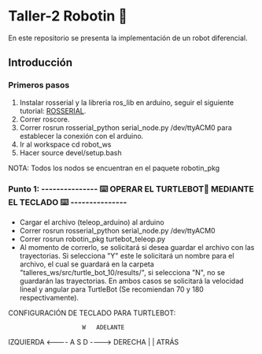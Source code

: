 # Taller-2  Robotin 🤖
En este repositorio se presenta la implementación de un robot diferencial.

## Introducción
### Primeros pasos
1. Instalar rosserial y la libreria ros_lib en arduino, seguir el siguiente tutorial: [ROSSERIAL](http://wiki.ros.org/rosserial_arduino/Tutorials/Arduino%20IDE%20Setup).
2. Correr roscore.
3. Correr rosrun rosserial_python serial_node.py /dev/ttyACM0 para establecer la conexión con el arduino.
4. Ir al workspace cd robot_ws
5. Hacer source devel/setup.bash

NOTA: Todos los nodos se encuentran en el paquete robotin_pkg
### Punto 1: --------------- ⌨️ OPERAR EL TURTLEBOT🐢️ MEDIANTE EL TECLADO ⌨️ ---------------
* Cargar el archivo (teleop_arduino) al arduino 
* Correr rosrun rosserial_python serial_node.py /dev/ttyACM0
* Correr rosrun robotin_pkg turtebot_teleop.py
* Al momento de correrlo, se solicitará si desea guardar el archivo con las trayectorias. Si selecciona "Y" este le solicitará un nombre para el archivo, el cual se guardará en la carpeta "talleres_ws/src/turtle_bot_10/results/", si selecciona "N", no se guardarán las trayectorias. En ambos casos se solicitará la velocidad lineal y angular para TurtleBot (Se recomiendan 70 y 180 respectivamente).

CONFIGURACIÓN DE TECLADO PARA TURTLEBOT:

                         W   ADELANTE
               
   IZQUIERDA <---- A     S     D  ----> DERECHA
                         |
                         |
                       ATRÁS
                       
